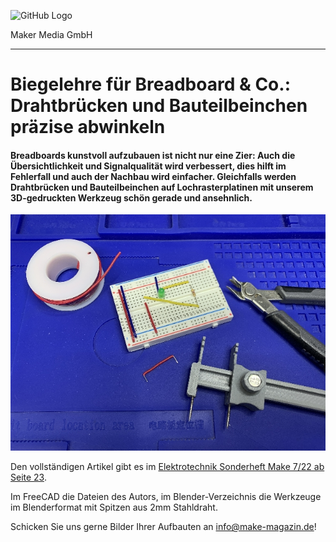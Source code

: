 ![GitHub Logo](http://www.heise.de/make/icons/make_logo.png)

Maker Media GmbH

***

# Biegelehre für Breadboard & Co.: Drahtbrücken und Bauteilbeinchen präzise abwinkeln

#### Breadboards kunstvoll aufzubauen ist nicht nur eine Zier: Auch die Übersichtlichkeit und Signalqualität wird verbessert, dies hilft im Fehlerfall und auch der Nachbau wird einfacher. Gleichfalls werden Drahtbrücken und Bauteilbeinchen auf Lochrasterplatinen mit unserem 3D-gedruckten Werkzeug schön gerade und ansehnlich.



![Picture](./Aufmacher.jpg) 

Den vollständigen Artikel gibt es im [Elektrotechnik Sonderheft Make 7/22 ab Seite 23](https://www.heise.de/select/make/2022/7/seite-23). 

Im FreeCAD die Dateien des Autors, im Blender-Verzeichnis die Werkzeuge im Blenderformat mit Spitzen aus 2mm Stahldraht.

Schicken Sie uns gerne Bilder Ihrer Aufbauten an info@make-magazin.de!



